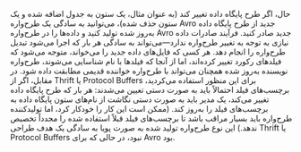 حال، اگر طرح پایگاه داده تغییر کند (به عنوان مثال، یک ستون به جدول اضافه شده و یک ستون
حذف شده)، می‌توانید به سادگی یک طرح‌واره Avro جدید از طرح پایگاه داده به‌روز شده تولید کنید و داده‌ها را در
طرح‌واره Avro جدید صادر کنید. فرآیند صادرات داده نیازی به توجه به تغییر طرح‌واره
ندارد—می‌تواند به سادگی هر بار که اجرا می‌شود تبدیل طرح‌واره را انجام دهد. هر کسی که فایل‌های داده جدید را
می‌خواند، متوجه می‌شود که فیلدهای رکورد تغییر کرده‌اند، اما از آنجا که فیلدها با
نام شناسایی می‌شوند، طرح‌واره نویسنده به‌روز شده همچنان می‌تواند با طرح‌واره خواننده قدیمی مطابقت داده شود. در مقابل، اگر از Thrift یا Protocol Buffers برای این منظور استفاده می‌کردید، برچسب‌های فیلد
احتمالاً باید به صورت دستی تعیین می‌شدند: هر بار که طرح پایگاه داده تغییر می‌کند، یک مدیر باید
به صورت دستی نگاشت از نام‌های ستون پایگاه داده به برچسب‌های فیلد را به‌روز کند. (ممکن است
این کار را خودکار کرد، اما تولیدکننده طرح‌واره باید بسیار مراقب باشد تا برچسب‌های فیلد قبلاً
استفاده شده را مجدداً تخصیص ندهد.) این نوع طرح‌واره تولید شده به صورت پویا به سادگی یک هدف طراحی Thrift یا
Protocol Buffers نبود، در حالی که برای Avro بود.